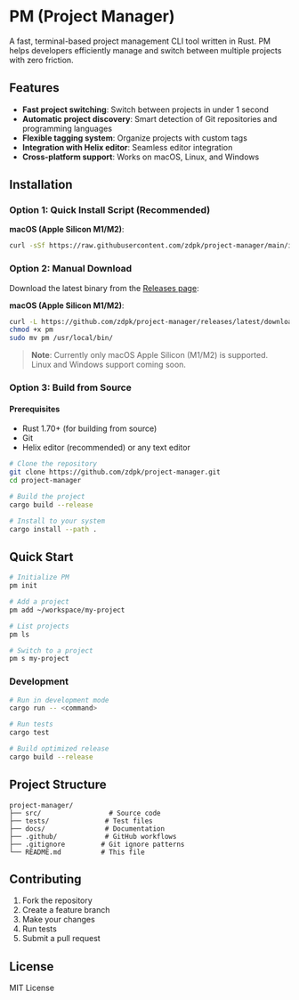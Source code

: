 # PM (Project Manager)

A fast, terminal-based project management CLI tool written in Rust. PM helps developers efficiently manage and switch between multiple projects with zero friction.

## Features

- **Fast project switching**: Switch between projects in under 1 second
- **Automatic project discovery**: Smart detection of Git repositories and programming languages
- **Flexible tagging system**: Organize projects with custom tags
- **Integration with Helix editor**: Seamless editor integration
- **Cross-platform support**: Works on macOS, Linux, and Windows

## Installation

### Option 1: Quick Install Script (Recommended)

**macOS (Apple Silicon M1/M2)**:
```bash
curl -sSf https://raw.githubusercontent.com/zdpk/project-manager/main/install.sh | sh
```

### Option 2: Manual Download

Download the latest binary from the [Releases page](https://github.com/zdpk/project-manager/releases):

**macOS (Apple Silicon M1/M2)**:
```bash
curl -L https://github.com/zdpk/project-manager/releases/latest/download/pm-aarch64-apple-darwin -o pm
chmod +x pm
sudo mv pm /usr/local/bin/
```

> **Note**: Currently only macOS Apple Silicon (M1/M2) is supported. Linux and Windows support coming soon.

### Option 3: Build from Source

#### Prerequisites

- Rust 1.70+ (for building from source)
- Git
- Helix editor (recommended) or any text editor

```bash
# Clone the repository
git clone https://github.com/zdpk/project-manager.git
cd project-manager

# Build the project
cargo build --release

# Install to your system
cargo install --path .
```

## Quick Start

```bash
# Initialize PM
pm init

# Add a project
pm add ~/workspace/my-project

# List projects
pm ls

# Switch to a project
pm s my-project
```

### Development

```bash
# Run in development mode
cargo run -- <command>

# Run tests
cargo test

# Build optimized release
cargo build --release
```

## Project Structure

```
project-manager/
├── src/                 # Source code
├── tests/              # Test files
├── docs/               # Documentation
├── .github/            # GitHub workflows
├── .gitignore         # Git ignore patterns
└── README.md          # This file
```

## Contributing

1. Fork the repository
2. Create a feature branch
3. Make your changes
4. Run tests
5. Submit a pull request

## License

MIT License
